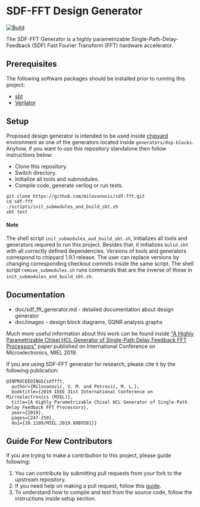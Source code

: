 # SDF-FFT Design Generator
[![Build](https://github.com/milovanovic/sdf-fft/actions/workflows/test.yml/badge.svg)](https://github.com/milovanovic/sdf-fft/actions/workflows/test.yml)

The SDF-FFT Generator is a highly parametrizable Single-Path-Delay-Feedback (SDF) Fast Fourier Transform (FFT) hardware accelerator.


## Prerequisites

The following software packages should be installed prior to running this project:
* [sbt](http://www.scala-sbt.org)
* [Verilator](http://www.veripool.org/wiki/verilator)

## Setup

Proposed design generator is intended to be used inside [chipyard](https://github.com/ucb-bar/chipyard) environment as one of the generators located inside `generators/dsp-blocks`. Anyhow, if you want to use this repository standalone then follow instructions below:

*  Clone this repository.
*  Switch directory.
*  Initialize all tools and submodules.
*  Compile code, generate verilog or run tests.

```
git clone https://github.com/milovanovic/sdf-fft.git
cd sdf-fft
./scripts/init_submodules_and_build_sbt.sh
sbt test
```

#### Note
The shell script `init_submodules_and_build_sbt.sh`, initializes all tools and generators required to run this project. Besides that, it initializes `bulid.sbt` with all correctly defined dependencies. Versions of tools and generators correspond to chipyard 1.9.1 release. The user can replace versions by changing corresponding checkout commits inside the same script.
The shell script `remove_submodules.sh` runs commands that are the inverse of those in `init_submodules_and_build_sbt.sh`.

## Documentation

* doc/sdf_fft_generator.md - detailed documentation about design generator
* doc/images - design block diagrams, SQNR analysis graphs

Much more useful information about this work can be found inside ["A Highly Parametrizable Chisel HCL Generator of Single-Path Delay Feedback FFT Processors"](https://ieeexplore.ieee.org/document/8889581) paper published on International Conference on Microelectronics, MIEL 2019.

If you are using SDF-FFT generator for research, please cite it by the following publication:

    @INPROCEEDINGS{sdffft,
      author={Milovanović, V. M. and Petrović, M. L.},
      booktitle={2019 IEEE 31st International Conference on Microelectronics (MIEL)},
      title={A Highly Parametrizable Chisel HCL Generator of Single-Path Delay Feedback FFT Processors},
      year={2019},
      pages={247-250},
      doi={10.1109/MIEL.2019.8889581}}

## Guide For New Contributors

If you are trying to make a contribution to this project, please guide following:
1. You can contribute by submitting pull requests from your fork to the upstream repository.
2. If you need help on making a pull request, follow this [guide](https://docs.github.com/en/github/collaborating-with-pull-requests/proposing-changes-to-your-work-with-pull-requests/about-pull-requests).
3. To understand how to compile and test from the source code, follow the instructions inside setup section.


